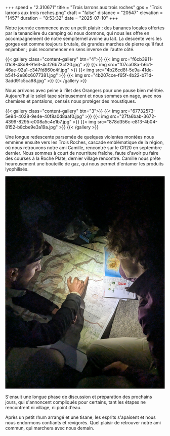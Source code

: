 +++
speed = "2.310671"
title = "Trois larrons aux trois roches"
gps = "Trois larrons aux trois roches.png"
draft = "false"
distance = "20547"
elevation = "1457"
duration = "8:53:32"
date = "2025-07-10"
+++


Notre journée commence avec un petit plaisir : des bananes locales offertes par la tenancière du camping où nous
dormons, qui nous les offre en accompagnement de notre sempiternel avoine au lait.
La descente vers les gorges est comme toujours brutale, de grandes marches de pierre qu'il faut enjamber ; puis
recommencer en sens inverse de l'autre côté.<!--more-->

{{< gallery class="content-gallery" btn="4">}}
{{< img src="f6cb3911-01c8-48d8-91e3-4cf26b73cf20.jpg" >}}
{{< img src="f07ca08a-b6c1-46ae-92a1-c347fd860c4f.jpg" >}}
{{< img src="4b26cd8f-5e9a-41de-b54f-2e86c6077381.jpg" >}}
{{< img src="4b207cce-f65f-4b22-b71d-3add91c5ca98.jpg" >}}
{{< /gallery >}}

Nous arrivons avec peine à l'îlet des Orangers pour une pause bien méritée. Aujourd'hui le soleil tape sérieusement et
nous sommes en nage, avec nos chemises et pantalons, censés nous protéger des moustiques.

{{< gallery class="content-gallery" btn="3">}}
{{< img src="67732573-5e94-4028-9e4e-40f8a0d8aaf0.jpg" >}}
{{< img src="27fa6bab-3672-4399-8295-e008a5c4e1b7.jpg" >}}
{{< img src="878d356c-e813-4b04-8152-b8cbe9e3a19a.jpg" >}}
{{< /gallery >}}

Une longue redescente parsemée de quelques violentes montées nous emmène ensuite vers les Trois Roches, cascade
emblématique de la région, où nous retrouvons notre ami Camille, rencontré sur le GR20 en septembre dernier. Nous sommes
à court de nourriture fraîche, faute d'avoir pu faire des courses à la Roche Plate, dernier village rencontré. Camille
nous prête heureusement une bouteille de gaz, qui nous permet d'entamer les produits lyophilisés.

![an image from this adventure](bed32b96-db86-4165-aae8-77620325f2b2.jpg)

S'ensuit une longue phase de discussion et préparation des prochains jours, qui s'annoncent compliqués pour certains,
tant les étapes ne rencontrent ni village, ni point d'eau.

Après un petit rhum arrangé et une tisane, les esprits s'apaisent et nous nous endormons confiants et revigorés. Quel
plaisir de retrouver notre ami commun, qui marchera avec nous demain.
